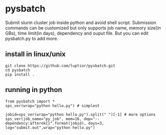 # pysbatch

Submit slurm cluster job inside python and avoid shell script. Submission commands can be customized but only supports job name, memory size(in GBs), time limit(in days), dependency and ouput file. But you can edit pysbatch.py to add more.

## install in linux/unix
```
git clone https://github.com/luptior/pysbatch.git
cd pysbatch
pip install .
```

## running in python
```
from pysbatch import *
sps_ver(wrap="python hello.py") # simplest

jobid=sps_ver(wrap="python hello.py").split(" ")[-1] # more options
sps_ver(job_name="py_job", mem=16, dep="--dependency:afterok{}".format(jobid), days=3, log="submit.out",wrap="python hello.py")

```
